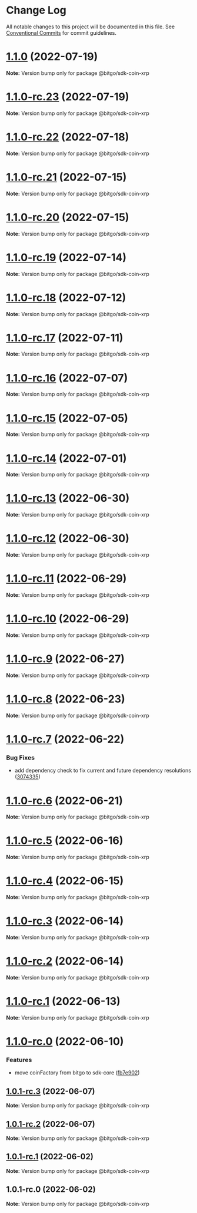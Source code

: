 # Change Log

All notable changes to this project will be documented in this file.
See [Conventional Commits](https://conventionalcommits.org) for commit guidelines.

# [1.1.0](https://github.com/BitGo/BitGoJS/compare/@bitgo/sdk-coin-xrp@1.1.0-rc.23...@bitgo/sdk-coin-xrp@1.1.0) (2022-07-19)

**Note:** Version bump only for package @bitgo/sdk-coin-xrp

# [1.1.0-rc.23](https://github.com/BitGo/BitGoJS/compare/@bitgo/sdk-coin-xrp@1.1.0-rc.21...@bitgo/sdk-coin-xrp@1.1.0-rc.23) (2022-07-19)

**Note:** Version bump only for package @bitgo/sdk-coin-xrp

# [1.1.0-rc.22](https://github.com/BitGo/BitGoJS/compare/@bitgo/sdk-coin-xrp@1.1.0-rc.21...@bitgo/sdk-coin-xrp@1.1.0-rc.22) (2022-07-18)

**Note:** Version bump only for package @bitgo/sdk-coin-xrp

# [1.1.0-rc.21](https://github.com/BitGo/BitGoJS/compare/@bitgo/sdk-coin-xrp@1.1.0-rc.20...@bitgo/sdk-coin-xrp@1.1.0-rc.21) (2022-07-15)

**Note:** Version bump only for package @bitgo/sdk-coin-xrp

# [1.1.0-rc.20](https://github.com/BitGo/BitGoJS/compare/@bitgo/sdk-coin-xrp@1.1.0-rc.18...@bitgo/sdk-coin-xrp@1.1.0-rc.20) (2022-07-15)

**Note:** Version bump only for package @bitgo/sdk-coin-xrp

# [1.1.0-rc.19](https://github.com/BitGo/BitGoJS/compare/@bitgo/sdk-coin-xrp@1.1.0-rc.18...@bitgo/sdk-coin-xrp@1.1.0-rc.19) (2022-07-14)

**Note:** Version bump only for package @bitgo/sdk-coin-xrp

# [1.1.0-rc.18](https://github.com/BitGo/BitGoJS/compare/@bitgo/sdk-coin-xrp@1.1.0-rc.17...@bitgo/sdk-coin-xrp@1.1.0-rc.18) (2022-07-12)

**Note:** Version bump only for package @bitgo/sdk-coin-xrp

# [1.1.0-rc.17](https://github.com/BitGo/BitGoJS/compare/@bitgo/sdk-coin-xrp@1.1.0-rc.16...@bitgo/sdk-coin-xrp@1.1.0-rc.17) (2022-07-11)

**Note:** Version bump only for package @bitgo/sdk-coin-xrp

# [1.1.0-rc.16](https://github.com/BitGo/BitGoJS/compare/@bitgo/sdk-coin-xrp@1.1.0-rc.15...@bitgo/sdk-coin-xrp@1.1.0-rc.16) (2022-07-07)

**Note:** Version bump only for package @bitgo/sdk-coin-xrp

# [1.1.0-rc.15](https://github.com/BitGo/BitGoJS/compare/@bitgo/sdk-coin-xrp@1.1.0-rc.14...@bitgo/sdk-coin-xrp@1.1.0-rc.15) (2022-07-05)

**Note:** Version bump only for package @bitgo/sdk-coin-xrp

# [1.1.0-rc.14](https://github.com/BitGo/BitGoJS/compare/@bitgo/sdk-coin-xrp@1.1.0-rc.13...@bitgo/sdk-coin-xrp@1.1.0-rc.14) (2022-07-01)

**Note:** Version bump only for package @bitgo/sdk-coin-xrp

# [1.1.0-rc.13](https://github.com/BitGo/BitGoJS/compare/@bitgo/sdk-coin-xrp@1.1.0-rc.12...@bitgo/sdk-coin-xrp@1.1.0-rc.13) (2022-06-30)

**Note:** Version bump only for package @bitgo/sdk-coin-xrp

# [1.1.0-rc.12](https://github.com/BitGo/BitGoJS/compare/@bitgo/sdk-coin-xrp@1.1.0-rc.11...@bitgo/sdk-coin-xrp@1.1.0-rc.12) (2022-06-30)

**Note:** Version bump only for package @bitgo/sdk-coin-xrp

# [1.1.0-rc.11](https://github.com/BitGo/BitGoJS/compare/@bitgo/sdk-coin-xrp@1.1.0-rc.9...@bitgo/sdk-coin-xrp@1.1.0-rc.11) (2022-06-29)

**Note:** Version bump only for package @bitgo/sdk-coin-xrp

# [1.1.0-rc.10](https://github.com/BitGo/BitGoJS/compare/@bitgo/sdk-coin-xrp@1.1.0-rc.9...@bitgo/sdk-coin-xrp@1.1.0-rc.10) (2022-06-29)

**Note:** Version bump only for package @bitgo/sdk-coin-xrp

# [1.1.0-rc.9](https://github.com/BitGo/BitGoJS/compare/@bitgo/sdk-coin-xrp@1.1.0-rc.8...@bitgo/sdk-coin-xrp@1.1.0-rc.9) (2022-06-27)

**Note:** Version bump only for package @bitgo/sdk-coin-xrp

# [1.1.0-rc.8](https://github.com/BitGo/BitGoJS/compare/@bitgo/sdk-coin-xrp@1.1.0-rc.7...@bitgo/sdk-coin-xrp@1.1.0-rc.8) (2022-06-23)

**Note:** Version bump only for package @bitgo/sdk-coin-xrp

# [1.1.0-rc.7](https://github.com/BitGo/BitGoJS/compare/@bitgo/sdk-coin-xrp@1.1.0-rc.6...@bitgo/sdk-coin-xrp@1.1.0-rc.7) (2022-06-22)

### Bug Fixes

- add dependency check to fix current and future dependency resolutions ([3074335](https://github.com/BitGo/BitGoJS/commit/30743356cff4ebb6d9e185f1a493b187614a1ea9))

# [1.1.0-rc.6](https://github.com/BitGo/BitGoJS/compare/@bitgo/sdk-coin-xrp@1.1.0-rc.5...@bitgo/sdk-coin-xrp@1.1.0-rc.6) (2022-06-21)

**Note:** Version bump only for package @bitgo/sdk-coin-xrp

# [1.1.0-rc.5](https://github.com/BitGo/BitGoJS/compare/@bitgo/sdk-coin-xrp@1.1.0-rc.4...@bitgo/sdk-coin-xrp@1.1.0-rc.5) (2022-06-16)

**Note:** Version bump only for package @bitgo/sdk-coin-xrp

# [1.1.0-rc.4](https://github.com/BitGo/BitGoJS/compare/@bitgo/sdk-coin-xrp@1.1.0-rc.3...@bitgo/sdk-coin-xrp@1.1.0-rc.4) (2022-06-15)

**Note:** Version bump only for package @bitgo/sdk-coin-xrp

# [1.1.0-rc.3](https://github.com/BitGo/BitGoJS/compare/@bitgo/sdk-coin-xrp@1.1.0-rc.2...@bitgo/sdk-coin-xrp@1.1.0-rc.3) (2022-06-14)

**Note:** Version bump only for package @bitgo/sdk-coin-xrp

# [1.1.0-rc.2](https://github.com/BitGo/BitGoJS/compare/@bitgo/sdk-coin-xrp@1.1.0-rc.1...@bitgo/sdk-coin-xrp@1.1.0-rc.2) (2022-06-14)

**Note:** Version bump only for package @bitgo/sdk-coin-xrp

# [1.1.0-rc.1](https://github.com/BitGo/BitGoJS/compare/@bitgo/sdk-coin-xrp@1.1.0-rc.0...@bitgo/sdk-coin-xrp@1.1.0-rc.1) (2022-06-13)

**Note:** Version bump only for package @bitgo/sdk-coin-xrp

# [1.1.0-rc.0](https://github.com/BitGo/BitGoJS/compare/@bitgo/sdk-coin-xrp@1.0.1-rc.3...@bitgo/sdk-coin-xrp@1.1.0-rc.0) (2022-06-10)

### Features

- move coinFactory from bitgo to sdk-core ([fb7e902](https://github.com/BitGo/BitGoJS/commit/fb7e902c150a25c40310dc040ca6a8833b097cef))

## [1.0.1-rc.3](https://github.com/BitGo/BitGoJS/compare/@bitgo/sdk-coin-xrp@1.0.1-rc.2...@bitgo/sdk-coin-xrp@1.0.1-rc.3) (2022-06-07)

**Note:** Version bump only for package @bitgo/sdk-coin-xrp

## [1.0.1-rc.2](https://github.com/BitGo/BitGoJS/compare/@bitgo/sdk-coin-xrp@1.0.1-rc.1...@bitgo/sdk-coin-xrp@1.0.1-rc.2) (2022-06-07)

**Note:** Version bump only for package @bitgo/sdk-coin-xrp

## [1.0.1-rc.1](https://github.com/BitGo/BitGoJS/compare/@bitgo/sdk-coin-xrp@1.0.1-rc.0...@bitgo/sdk-coin-xrp@1.0.1-rc.1) (2022-06-02)

**Note:** Version bump only for package @bitgo/sdk-coin-xrp

## 1.0.1-rc.0 (2022-06-02)

**Note:** Version bump only for package @bitgo/sdk-coin-xrp
